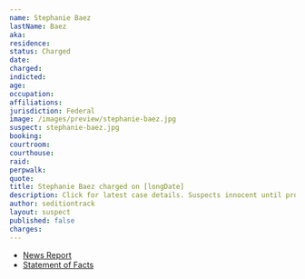 ```yaml
---
name: Stephanie Baez
lastName: Baez
aka:
residence:
status: Charged
date:
charged:
indicted:
age:
occupation:
affiliations:
jurisdiction: Federal
image: /images/preview/stephanie-baez.jpg
suspect: stephanie-baez.jpg
booking:
courtroom:
courthouse:
raid:
perpwalk:
quote:
title: Stephanie Baez charged on [longDate]
description: Click for latest case details. Suspects innocent until proven guilty.
author: seditiontrack
layout: suspect
published: false
charges:
---
```

- [News Report]()
- [Statement of Facts](https://www.justice.gov/usao-dc/case-multi-defendant/file/1401761/download)
